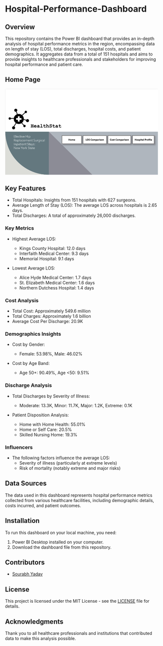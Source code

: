 # Hospital-Performance-Dashboard

## Overview
This repository contains the Power BI dashboard that provides an in-depth analysis of hospital performance metrics in the region, encompassing data on length of stay (LOS), total discharges, hospital costs, and patient demographics. It aggregates data from a total of 151 hospitals and aims to provide insights to healthcare professionals and stakeholders for improving hospital performance and patient care.

## Home Page
![Dashboard](https://github.com/sourabh0020/Hospital-Performance-Dashboard/blob/main/Home.png)

## Key Features
- Total Hospitals: Insights from 151 hospitals with 627 surgeons.
- Average Length of Stay (LOS): The average LOS across hospitals is 2.65 days.
- Total Discharges: A total of approximately 26,000 discharges.

### Key Metrics
- Highest Average LOS: 
  - Kings County Hospital: 12.0 days
  - Interfaith Medical Center: 9.3 days
  - Memorial Hospital: 9.1 days

- Lowest Average LOS: 
  - Alice Hyde Medical Center: 1.7 days
  - St. Elizabeth Medical Center: 1.6 days
  - Northern Dutchess Hospital: 1.4 days

### Cost Analysis
- Total Cost: Approximately 549.6 million
- Total Charges: Approximately 1.6 billion
- Average Cost Per Discharge: 20.9K

### Demographics Insights
- Cost by Gender: 
  - Female: 53.98%, Male: 46.02%

- Cost by Age Band: 
  - Age 50+: 90.49%, Age <50: 9.51%

### Discharge Analysis
- Total Discharges by Severity of Illness: 
  - Moderate: 13.3K, Minor: 11.7K, Major: 1.2K, Extreme: 0.1K

- Patient Disposition Analysis: 
  - Home with Home Health: 55.01%
  - Home or Self Care: 20.5%
  - Skilled Nursing Home: 19.3%

### Influencers
- The following factors influence the average LOS:
  - Severity of illness (particularly at extreme levels)
  - Risk of mortality (notably extreme and major risks)

## Data Sources
The data used in this dashboard represents hospital performance metrics collected from various healthcare facilities, including demographic details, costs incurred, and patient outcomes.

## Installation
To run this dashboard on your local machine, you need:
1. Power BI Desktop installed on your computer.
2. Download the dashboard file from this repository.

## Contributors
- [Sourabh Yadav]([link-to-your-profile](https://www.linkedin.com/in/sourabhyadav96/))


## License
This project is licensed under the MIT License - see the [LICENSE](LICENSE) file for details.

## Acknowledgments
Thank you to all healthcare professionals and institutions that contributed data to make this analysis possible.
